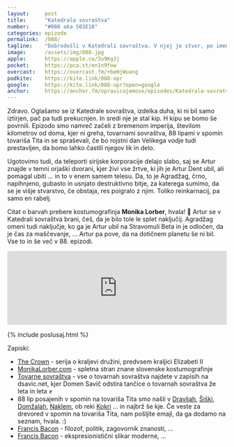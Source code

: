 ```yaml
---
layout: 	post
title:  	"Katedrala sovraštva"
number: 	"#088 aka S03E18"
categories:	epizode
permalink:	/088/
tagline: 	"Dobrodošli v Katedrali sovraštva. V njej je stvor, po imenu Agradžag, ki je večkratna žrtev Arturja Denta. Citat preber Monika Lorber."
image:		/assets/img/088.jpg
apple:		https://apple.co/3u9Kg3j
pocket:		https://pca.st/en1n9fow
overcast:	https://overcast.fm/+beHjWuang
podkite:	https://kite.link/088-opr
google:		https://kite.link/088-opr?open=google
anchor:		https://anchor.fm/opravicujemose/episodes/Katedrala-sovratva-e1dmbj3
---
```


Zdravo. Oglašamo se iz Katedrale sovraštva, izdelka duha, ki ni bil samo iztirjen, pač pa tudi prekucnjen. In sredi nje je stal kip. H kipu se bomo še povrnili. Epizodo smo namreč začeli z bremenom imperija, številom kilometrov od doma, kjer ni greha, tovarnami sovraštva, 88 lipami v spomin tovariša Tita in se spraševali, če bo rojstni dan Velikega vodje tudi prestavljen, da bomo lahko častili njegov lik in delo. 

Ugotovimo tudi, da teleporti sirijske korporacije delajo slabo, saj se Artur znajde v temni orjaški dvorani, kjer živi vse žrtve, ki jih je Artur Dent ubil, ali pomagal ubiti ... in to v enem samem telesu. Da, to je Agradžag, črno, napihnjeno, gubasto in usnjato destruktivno bitje, za katerega sumimo, da se je višje stvarstvo, če obstaja, res poigralo z njim. Toliko reinkarnacij, pa samo en rabelj. 

Citat o barvah prebere kostumografinja **Monika Lorber**, hvala! 🙏 Artur se v Katedrali sovraštva brani, češ, da je bilo tole le splet naključij. Agradžag omeni tudi naključje, ko ga je Artur ubil na Stravomuli Beta in je odločen, da je čas za maščevanje, ... Artur pa pove, da na dotičnem planetu še ni bil. Vse to in še več v 88. epizodi. 

<iframe src="https://www.listennotes.com/podcasts/opravičujemo-se-za/katedrala-sovraštva-dac5A4PvDOm/embed/" height="170px" width="100%" style="width: 1px; min-width: 100%;" frameborder="0" scrolling="no" loading="lazy"></iframe>

{% include poslusaj.html %}

Zapiski:
- [The Crown](https://en.wikipedia.org/wiki/The_Crown_(TV_series)) - serija o kraljevi družini, predvsem kraljici Elizabeti II
- [MonikaLorber.com](https://monikalorber.com/) - spletna stran znane slovenske kostumografinje
- [Tovarne sovraštva](https://www.dsavic.net/) - vse o tovarnah sovraštva najdete v zapisih na dsavic.net, kjer Domen Savič odstira tančice o tovarnah sovraštva že leta in leta ✊
- 88 lip posajenih v spomin na tovariša Tita smo našli v [Dravljah](https://foursquare.com/v/88-lip-dravlje/5916cca7ad910e51c7380ed7), [Šiški](https://foursquare.com/v/88-dreves-v-spomin-na-tovari%C5%A1a-tita/4dbe8b5ca86e0e98a213126e), [Domžalah](https://www.domzalske-novice.si/2017/06/03/88-lip-za-tita/), [Naklem](http://www.dedi.si/dediscina/458-88-lip-v-spomin-na-marsala-tita), ob reki [Kokri](https://old.delo.si/druzba/trip/ime-mi-je-kokra-rojena-sem-na-jezerskem.html) ... in najbrž še kje. Če veste za drevored v spomin na tovariša Tita, nam pošljite emajl, da ga dodamo na seznam, hvala. :) 
- [Francis Bacon](https://en.wikipedia.org/wiki/Francis_Bacon) - filozof, politik, zagovornik znanosti, ...
- [Francis Bacon](https://www.youtube.com/watch?v=2eOQm9yZN3c) - ekspresionistični slikar moderne, ...
